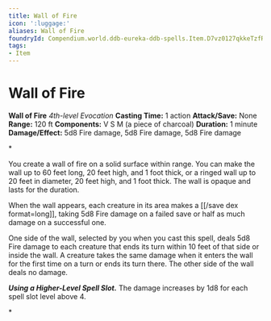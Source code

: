 ```yaml
---
title: Wall of Fire
icon: ':luggage:'
aliases: Wall of Fire
foundryId: Compendium.world.ddb-eureka-ddb-spells.Item.D7vz0127qkkeTzfR
tags:
- Item
---
```


# Wall of Fire

**Wall of Fire**
_4th-level Evocation_
**Casting Time:** 1 action
**Attack/Save:** None
**Range:** 120 ft
**Components:** V S M (a piece of charcoal)
**Duration:** 1 minute
**Damage/Effect:** 5d8 Fire damage, 5d8 Fire damage, 5d8 Fire damage

*<p>You create a wall of fire on a solid surface within range. You can make the wall up to 60 feet long, 20 feet high, and 1 foot thick, or a ringed wall up to 20 feet in diameter, 20 feet high, and 1 foot thick. The wall is opaque and lasts for the duration.

When the wall appears, each creature in its area makes a [[/save dex format=long]], taking 5d8 Fire damage on a failed save or half as much damage on a successful one.

One side of the wall, selected by you when you cast this spell, deals 5d8 Fire damage to each creature that ends its turn within 10 feet of that side or inside the wall. A creature takes the same damage when it enters the wall for the first time on a turn or ends its turn there. The other side of the wall deals no damage.

***Using a Higher-Level Spell Slot.*** The damage increases by 1d8 for each spell slot level above 4.</p>*